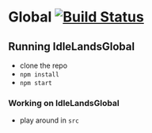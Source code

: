# Global [![Build Status](https://travis-ci.org/IdleLands/Global.svg?branch=master)](https://travis-ci.org/IdleLands/Global)

## Running IdleLandsGlobal

* clone the repo
* `npm install`
* `npm start`

### Working on IdleLandsGlobal

* play around in `src`